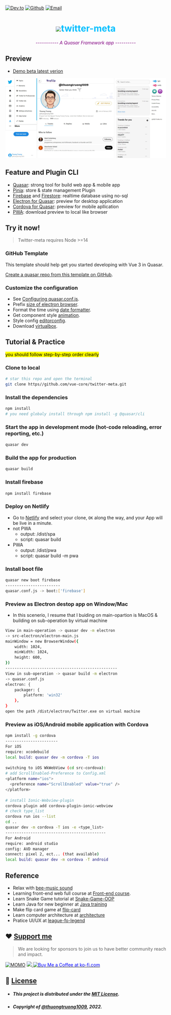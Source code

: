 [![Dev.to](https://img.shields.io/twitter/url?color=green&label=Dev.to&logo=dev.to&logoColor=yellow&style=for-the-badge&url=https%3A%2F%2Fdev.to%2Fthuongtruong1009)](https://dev.to/thuongtruong1009)
[![Github](https://img.shields.io/twitter/url?color=green&label=Github&logo=github&logoColor=white&style=for-the-badge&url=https%3A%2F%2Fdev.to%2Fthuongtruong1009)](https://thuongtruong1009.github.io/twitter-meta/)
[![Email](https://img.shields.io/twitter/url?color=green&label=Email&logo=gmail&logoColor=red&style=for-the-badge&url=https%3A%2F%2Fdev.to%2Fthuongtruong1009)](mailto:ititiu19228@student.hcmiu.edu.vn)

<div align="center">
  <h1 style="color:#00BFFF"><img src="https://br.atsit.in/vi/wp-content/uploads/2021/11/twitter-xem-xet-nguoi-dung-ghi-nhat-ky-loi-ngoai-iphone.png" width="40">twitter-meta</h1>
  <em style="color:purple">----------- A Quasar Framework app ----------</em>
</div>

## Preview

- [Demo beta latest verion](https://twitter-pro.vercel.app/)

![preview image](/public//preview/demo.jpg)

## Feature and Plugin CLI

- [Quasar](https://quasar.dev/): strong tool for build web app & mobile app
- [Pinia](https://mokkapps.de/blog/building-a-vue-3-desktop-app-with-pinia-electron-and-quasar/): store & state management Plugin
- [Firebase](https://firebase.google.com/) and [Firestore](https://firebase.google.com/docs/firestore): realtime database using no-sql
- [Electron for Quasar](https://quasar.dev/quasar-cli/developing-electron-apps/introduction): preview for desktop application
- [Cordova for Quasar](https://quasar.dev/quasar-cli/developing-cordova-apps/introduction): preview for mobile apllication
- [PWA](https://quasar.dev/quasar-cli/developing-pwa/preparation): download preview to local like browser

## Try it now!

> Twitter-meta requires Node >=14

### GitHub Template
This template should help get you started developing with Vue 3 in Quasar.

[Create a quasar repo from this template on GitHub](https://github.com/thuongtruong1009/twitter-meta/generate).

### Customize the configuration

* See [Configuring quasar.conf.js](https://quasar.dev/quasar-cli/quasar-conf-js).
* Prefix [size of electron browser](https://www.electronjs.org/docs/latest/api/browser-window).
* Format the time using [date formatter](https://date-fns.org/docs/Getting-Started).
* Get component style [animation](https://animate.style/).
* Style config [editorconfig](https://editorconfig.org/).
* Download [virtualbox](https://www.virtualbox.org/wiki/Downloads).

## Tutorial & Practice

<mark>you should follow step-by-step order clearly</mark>

### Clone to local

```bash
# star this repo and open the terminal
git clone https//github.com/vue-core/twitter-meta.git
```

### Install the dependencies

```bash
npm install
# you need globaly install through npm install -g @quasar/cli
```

### Start the app in development mode (hot-code reloading, error reporting, etc.)

```bash
quasar dev
```

### Build the app for production

```bash
quasar build
```

### Install firebase

```bash
npm install firebase
```

### Deploy on Netlify

- Go to [Netlify](https://app.netlify.com/start) and select your clone, `OK` along the way, and your App will be live in a minute.
- not PWA
  * output: /dist/spa
  * script: quasar build
- PWA
  * output: /dist/pwa
  * script: quasar build -m pwa

### Install boot file

```bash
quasar new boot firebase
------------------------
quasar.conf.js -> boot:['firebase']
```

### Preview as Electron destop app on Window/Mac

- In this scenerio, I resume that I buiding on main-opartion is MacOS & building on sub-operation by virtual machine

```bash
View in main-operation -> quasar dev -m electron
-> src-electron/electron-main.js
mainWindow = new BrowserWindow({
    width: 1024,
    minWidth: 1024,
    height: 600,
})
-------------------------------------------------
View in sub-operation -> quasar build -m electron
-> quasar.conf.js
electron: {
    packager: {
        platform: 'win32'
    },
}
open the path /dist/electron/Twitter.exe on virtual machine
```

### Preview as iOS/Android mobile application with Cordova

```bash
npm install -g cordova
-----------------------
For iOS
require: xcodebuild
local build: quasar dev -m cordova -T ios

switching to iOS WkWebView (cd src-cordova):
# add ScrollEnabled-Preference to Config.xml
<platform name="ios">
  <preference name="ScrollEnabled" value="true" />
</platform>

# install Ionic-Webview-plugin
cordova plugin add cordova-plugin-ionic-webview
# check type_list
cordova run ios --list
cd ..
quasar dev -m cordova -T ios -e <type_list>
--------------------------------------------
For Android
require: android studio
config: AVD manager
connect: pixel 2, ect... (that available)
local build: quasar dev -m cordova -T android
```

## Reference

- Relax with [bee-music sound](https://github.com/thuongtruong1009/bee-music)
- Learning front-end web full course at [Front-end course](https://github.com/thuongtruong1009/challenge-resposive-web-design).
- Learn Snake Game tutorial at [Snake-Game-OOP](https://github.com/thuongtruong1009/Snake-Game-OOP)
- Learn Java for new beginner at [Java training](https://github.com/thuongtruong1009/java-oop-training)
- Make flip card game at [flip-card](https://github.com/thuongtruong1009/flip-cards)
- Learn computer architecture at [architecture](https://github.com/thuongtruong1009/computer-architecture)
- Pratice UI/UX at [league-fo-legend](https://github.com/thuongtruong1009/league-of-legends-clone)

## ❤️ [Support me](https://www.paypal.me/thuongtruong1009)

> We are looking for sponsors to join us to have better community reach and impact.

[![MOMO](https://img.shields.io/badge/-MOMO-red?style=flat&labelColor=RED&logo=MOMO&logoColor=black)](https://nhantien.momo.vn/0917085937)
<a href="https://www.paypal.me/thuongtruong1009">
<img height="25" marginTop="10" src="https://www.paypalobjects.com/digitalassets/c/website/marketing/apac/C2/logos-buttons/optimize/26_Blue_PayPal_Pill_Button.png">
</a>
<a href='https://ko-fi.com/thuongtruong1009' target='_blank'>
<img height='25' style='border:0px;height:28px;color:blue' src='https://az743702.vo.msecnd.net/cdn/kofi3.png?v=0' border='0' alt='Buy Me a Coffee at ko-fi.com' />
</a>

## 📰 [License](LICENSE)

- ##### This project is distributed under the [MIT License](LICENSE).
- ##### Copyright of [@thuongtruong1009](https://github.com/thuongtruong1009), 2022.
